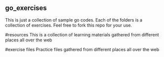 ## go_exercises

This is just a collection of sample go codes. Each of the folders is a collection of exercises. Feel free to fork this repo for your use.

#resources
This is a collection of learning materials gathered from different places all over the web

#exercise files
Practice files gathered from different places all over the web